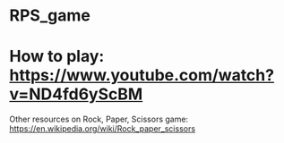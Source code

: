 # RPS_game
# How to play: https://www.youtube.com/watch?v=ND4fd6yScBM
Other resources on Rock, Paper, Scissors game: https://en.wikipedia.org/wiki/Rock_paper_scissors
